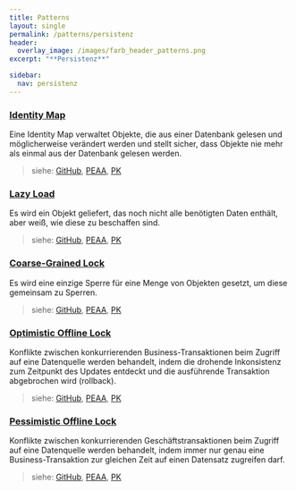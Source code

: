 ```yaml
---
title: Patterns
layout: single
permalink: /patterns/persistenz
header:
  overlay_image: /images/farb_header_patterns.png
excerpt: "**Persistenz**"

sidebar:
  nav: persistenz
---
```


### [Identity Map](identitymap)
Eine Identity Map verwaltet Objekte, die aus einer Datenbank gelesen und möglicherweise verändert werden und stellt sicher, dass Objekte nie mehr als einmal aus der Datenbank gelesen werden.

> siehe: [GitHub](https://github.com/KarlEilebrecht/patterns-kompakt-code/blob/main/src/test/java/de/calamanari/pk/identitymap/README.md), [PEAA](/literature#peaa), [PK](/literature#pk)

### [Lazy Load](lazyload)
Es wird ein Objekt geliefert, das noch nicht alle benötigten Daten enthält, aber weiß, wie diese zu beschaffen sind.

> siehe: [GitHub](https://github.com/KarlEilebrecht/patterns-kompakt-code/blob/main/src/test/java/de/calamanari/pk/lazyload/README.md), [PEAA](/literature#peaa), [PK](/literature#pk)

### [Coarse-Grained Lock](coarsegrainedlock)
Es wird eine einzige Sperre für eine Menge von Objekten gesetzt, um diese gemeinsam zu Sperren.

> siehe: [GitHub](https://github.com/KarlEilebrecht/patterns-kompakt-code/blob/main/src/test/java/de/calamanari/pk/coarsegrainedlock/README.md), [PEAA](/literature#peaa), [PK](/literature#pk)

### [Optimistic Offline Lock](optimisticofflinelock)
Konflikte zwischen konkurrierenden Business-Transaktionen beim Zugriff auf eine Datenquelle werden behandelt, indem die drohende Inkonsistenz zum Zeitpunkt des Updates entdeckt und die ausführende Transaktion abgebrochen wird (rollback).

> siehe: [GitHub](https://github.com/KarlEilebrecht/patterns-kompakt-code/blob/main/src/test/java/de/calamanari/pk/optimisticofflinelock/README.md), [PEAA](/literature#peaa), [PK](/literature#pk)

### [Pessimistic Offline Lock](pessimisticofflinelock)
Konflikte zwischen konkurrierenden Geschäftstransaktionen beim Zugriff auf eine Datenquelle werden behandelt, indem immer nur genau eine Business-Transaktion zur gleichen Zeit auf einen Datensatz zugreifen darf.

> siehe: [GitHub](https://github.com/KarlEilebrecht/patterns-kompakt-code/blob/main/src/test/java/de/calamanari/pk/pessimisticofflinelock/README.md), [PEAA](/literature#peaa), [PK](/literature#pk)

